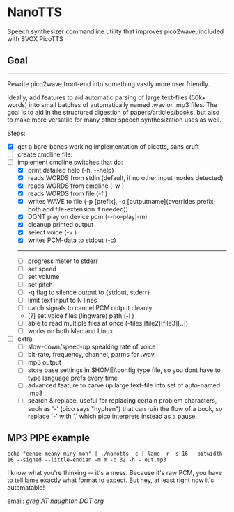 NanoTTS
=======

Speech synthesizer commandline utility that improves pico2wave, included with SVOX PicoTTS 


## Goal 
----- 

Rewrite pico2wave front-end into something vastly more user friendly. 

Ideally, add features to aid automatic parsing of large text-files (50k+ words) into small batches of automatically named .wav or .mp3 files. The goal is to aid in the structured digestion of papers/articles/books, but also to make more versatile for many other speech synthesization uses as well.


Steps: 
- [x] get a bare-bones working implementation of picotts, sans cruft
- [ ] create cmdline file: 
- [ ] implement cmdline switches that do:
    - [X] print detailed help (-h, --help)
    - [X] reads WORDS from stdin        (default, if no other input modes detected)
    - [X] reads WORDS from cmdline      (-w <words>)
    - [X] reads WORDS from file         (-f <filename>) 
    - [X] writes WAVE to file (-p [prefix], -o [outputname](overrides prefix; both add file-extension if needed))
    - [X] DONT play on device pcm (--no-play|-m)
    - [X] cleanup printed output
    - [X] select voice (-v <voice>)
    - [X] writes PCM-data to stdout (-c)
    - --------
    - [ ] progress meter to stderr 
    - [ ] set speed
    - [ ] set volume
    - [ ] set pitch
    - [ ] -q flag to silence output to {stdout, stderr}
    - [ ] limit text input to N lines
    - [ ] catch signals to cancel PCM output cleanly
    - [?] set voice files (lingware) path (-l <path>)
    - [ ] able to read multiple files at once (-files <file1>[file2][file3][..])
    - [ ] works on both Mac and Linux
- [ ] extra:
    - [ ] slow-down/speed-up speaking rate of voice
    - [ ] bit-rate, frequency, channel, parms for .wav 
    - [ ] mp3 output 
    - [ ] store base settings in $HOME/.config type file, so you dont have to type language prefs every time
    - [ ] advanced feature to carve up large text-file into set of auto-named .mp3
    - [ ] search & replace, useful for replacing certain problem characters, such as '-' (pico says "hyphen") that can ruin the flow of a book, so replace '-' with ',' which pico interprets instead as a pause.

## MP3 PIPE example
```
echo "eenie meany miny moh" | ./nanotts -c | lame -r -s 16 --bitwidth 16 --signed --little-endian -m m -b 32 -h - out.mp3
```

I know what you're thinking -- it's a mess. Because it's raw PCM, you have to tell lame exactly what format to expect.
But hey, at least right now it's automatable! 


email: _greg AT naughton DOT org_  
